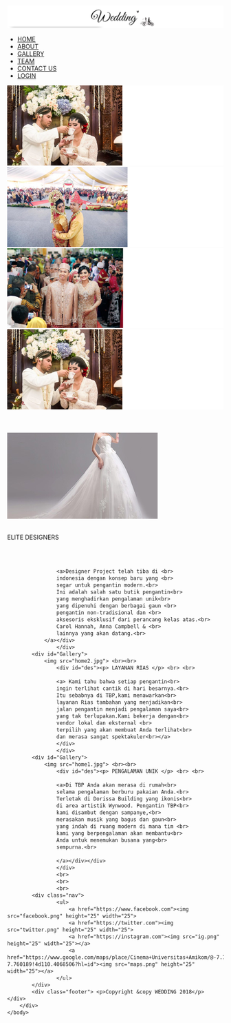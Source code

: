 
<head>
<body>
	<div id="warp">
		<div id="header">
			<img src="head.jpg"/>
		</div>
		<div id="menu">
			<ul>
				<li><a href="Home.html">HOME</a></li>
				<li><a href="About.html">ABOUT</a></li>
				<li><a href="Gallery.html">GALLERY</a></li>
				<li><a href="Team.html">TEAM</a></li>
				<li><a href="Contact.html">CONTACT US</a>
				<li><a href="login.html">LOGIN</a>
			</ul>
		</div>
		<div id="slider">
	<div id="slide-holder">
	  	<div class="slide"><img src="a.jpg" alt="" /></div>
	    <div class="slide"><img src="b.jpg" alt="" /></div>
	    <div class="slide"><img src="c.jpg" alt="" /></div>
	    <div class="slide"><img src="a.jpg" alt="" /></div>
	</div>
</div><br>
</div><br><br>
<div id="Container">
			<div id="Gallery">
				<img src="home3.jpg"> <br><br>
					<div id="des"> <p> ELITE DESIGNERS </p> <br> <br>

					<a>Designer Project telah tiba di <br>
					indonesia dengan konsep baru yang <br>
					segar untuk pengantin modern.<br>
					Ini adalah salah satu butik pengantin<br>
					yang menghadirkan pengalaman unik<br>
					yang dipenuhi dengan berbagai gaun <br>
					pengantin non-tradisional dan <br>
					aksesoris eksklusif dari perancang kelas atas.<br>
					Carol Hannah, Anna Campbell & <br>
					lainnya yang akan datang.<br>
				</a></div>
					</div>
			<div id="Gallery">
				<img src="home2.jpg"> <br><br>
					<div id="des"><p> LAYANAN RIAS </p> <br> <br> 

					<a> Kami tahu bahwa setiap pengantin<br>
					ingin terlihat cantik di hari besarnya.<br>
					Itu sebabnya di TBP,kami menawarkan<br> 
					layanan Rias tambahan yang menjadikan<br>
					jalan pengantin menjadi pengalaman saya<br>
					yang tak terlupakan.Kami bekerja dengan<br>
					vendor lokal dan eksternal <br>
					terpilih yang akan membuat Anda terlihat<br>
				 	dan merasa sangat spektakuler<br></a>
					</div>
					</div>
			<div id="Gallery">
				<img src="home1.jpg"> <br><br>
					<div id="des"><p> PENGALAMAN UNIK </p> <br> <br> 

					<a>Di TBP Anda akan merasa di rumah<br>
					selama pengalaman berburu pakaian Anda.<br>
					Terletak di Dorissa Building yang ikonis<br>
					di area artistik Wynwood. Pengantin TBP<br>
					kami disambut dengan sampanye,<br>
					merasakan musik yang bagus dan gaun<br>
					yang indah di ruang modern di mana tim <br>
					kami yang berpengalaman akan membantu<br>
					Anda untuk menemukan busana yang<br>
					sempurna.<br>
						
					</a></div></div>
					</div>
					<br>
					<br>
					<br>
			<div class="nav">
					<ul>
						<a href="https://www.facebook.com"><img src="facebook.png" height="25" width="25">
						<a href="https://twitter.com"><img src="twitter.png" height="25" width="25">
						<a href="https://instagram.com"><img src="ig.png" height="25" width="25"></a>
						<a href="https://www.google.com/maps/place/Cinema+Universitas+Amikom/@-7.760173,110.4046619,17z/data=!4m8!1m2!2m1!1sUniversitas+Amikom,+Jalan+Ring+Road+Utara,+Perumnas+Condong+Catur,+Condongcatur,+Kabupaten+Sleman,+Daerah+Istimewa+Yogyakarta!3m4!1s0x2e7a5999734b67e5:0xf6307995f2e13ab9!8m2!3d-7.760189!4d110.4068506?hl=id"><img src="maps.png" height="25" width="25"></a>	
					</ul>
			</div>
			<div class="footer"> <p>Copyright &copy WEDDING 2018</p> </div>
		</div>
	</body>
</head>
